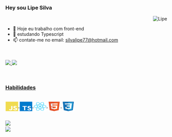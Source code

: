 ### Hey sou Lipe Silva
 <div style="display: inline_block">
<img align="right"  height="140em" alt="Lipe" src="https://cdn.discordapp.com/attachments/871079164306931714/871079236285366362/8745227a-9ffb-47c5-a736-5d31c39fc84d.jpg">

<div class="flex-container"><br>

- 🔭 Hoje eu trabalho com front-end
- 🌱 estudando Typescript 
- 📫 contate-me no email: silvalipe77@hotmail.com
</div>
</div><br><br>

<div style="display: inline_block">
  <a href="https://github.com/silvalipe77">
  <img height="130em" src="https://github-readme-stats.vercel.app/api?username=silvalipe77&show_icons=true&theme=tokyonight&include_all_commits=true&count_private=true"/>
  <img height="130em"  src="https://github-readme-stats.vercel.app/api/top-langs/?username=silvalipe77&layout=compact&langs_count=7&theme=tokyonight"/>
</div><br><br>
 

 ### Habilidades

<div style="display: inline_block"><br>
  <img align="center" alt="Lipe-Js" height="30" width="40" src="https://raw.githubusercontent.com/devicons/devicon/master/icons/javascript/javascript-plain.svg">
  <img align="center" alt="Lipe-Ts" height="30" width="40" src="https://raw.githubusercontent.com/devicons/devicon/master/icons/typescript/typescript-plain.svg">
  <img align="center" alt="Lipe-React" height="30" width="40" src="https://raw.githubusercontent.com/devicons/devicon/master/icons/react/react-original.svg">
  <img align="center" alt="Lipe-HTML" height="30" width="40" src="https://raw.githubusercontent.com/devicons/devicon/master/icons/html5/html5-original.svg">
  <img align="center" alt="Lipe-CSS" height="30" width="40" src="https://raw.githubusercontent.com/devicons/devicon/master/icons/css3/css3-original.svg">
 

 
  
  
</div>
  
  ##
  <div> 
 
  <a href="https://instagram.com/silvalipe77" target="_blank"><img src="https://img.shields.io/badge/-Instagram-%23E4405F?style=for-the-badge&logo=instagram&logoColor=white" target="_blank"></a>     
  <a href="https://www.linkedin.com/in/felipe-bittencourt-9a96291ba/" target="_blank"><img src="https://img.shields.io/badge/-LinkedIn-%230077B5?style=for-the-badge&logo=linkedin&logoColor=white" target="_blank"></a> 

 
</div>
